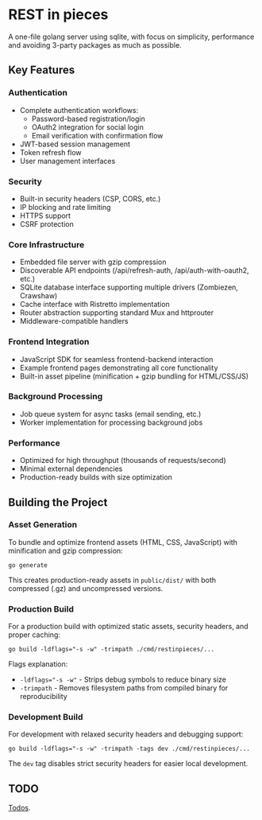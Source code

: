 # REST in pieces

A one-file golang server using sqlite, with focus on simplicity, performance and avoiding 3-party packages as much as possible.

## Key Features

### Authentication
- Complete authentication workflows:
  - Password-based registration/login
  - OAuth2 integration for social login
  - Email verification with confirmation flow
- JWT-based session management
- Token refresh flow
- User management interfaces

### Security
- Built-in security headers (CSP, CORS, etc.)
- IP blocking and rate limiting
- HTTPS support
- CSRF protection

### Core Infrastructure
- Embedded file server with gzip compression
- Discoverable API endpoints (/api/refresh-auth, /api/auth-with-oauth2, etc.)
- SQLite database interface supporting multiple drivers (Zombiezen, Crawshaw)
- Cache interface with Ristretto implementation
- Router abstraction supporting standard Mux and httprouter
- Middleware-compatible handlers

### Frontend Integration
- JavaScript SDK for seamless frontend-backend interaction
- Example frontend pages demonstrating all core functionality
- Built-in asset pipeline (minification + gzip bundling for HTML/CSS/JS)

### Background Processing  
- Job queue system for async tasks (email sending, etc.)
- Worker implementation for processing background jobs

### Performance
- Optimized for high throughput (thousands of requests/second)
- Minimal external dependencies
- Production-ready builds with size optimization


## Building the Project

### Asset Generation
To bundle and optimize frontend assets (HTML, CSS, JavaScript) with minification and gzip compression:

    go generate

This creates production-ready assets in `public/dist/` with both compressed (.gz) and uncompressed versions.

### Production Build
For a production build with optimized static assets, security headers, and proper caching:

    go build -ldflags="-s -w" -trimpath ./cmd/restinpieces/...

Flags explanation:
- `-ldflags="-s -w"` - Strips debug symbols to reduce binary size
- `-trimpath` - Removes filesystem paths from compiled binary for reproducibility

### Development Build
For development with relaxed security headers and debugging support:

    go build -ldflags="-s -w" -trimpath -tags dev ./cmd/restinpieces/...

The `dev` tag disables strict security headers for easier local development.


## TODO

[Todos](doc/TODO.md).

